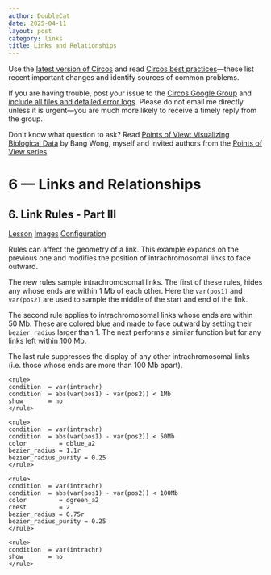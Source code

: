 ```yaml
---
author: DoubleCat
date: 2025-04-11
layout: post
category: links
title: Links and Relationships
---
```


Use the [latest version of Circos](/software/download/circos/) and read
[Circos best
practices](/documentation/tutorials/reference/best_practices/)—these list
recent important changes and identify sources of common problems.

If you are having trouble, post your issue to the [Circos Google
Group](https://groups.google.com/group/circos-data-visualization) and [include
all files and detailed error logs](/support/support/). Please do not email me
directly unless it is urgent—you are much more likely to receive a timely
reply from the group.

Don't know what question to ask? Read [Points of View: Visualizing Biological
Data](https://www.nature.com/nmeth/journal/v9/n12/full/nmeth.2258.html) by
Bang Wong, myself and invited authors from the [Points of View
series](https://mk.bcgsc.ca/pointsofview).

# 6 — Links and Relationships

## 6\. Link Rules - Part III

[Lesson](/documentation/tutorials/links/rules3/lesson)
[Images](/documentation/tutorials/links/rules3/images)
[Configuration](/documentation/tutorials/links/rules3/configuration)

Rules can affect the geometry of a link. This example expands on the previous
one and modifies the position of intrachromosomal links to face outward.

The new rules sample intrachromosomal links. The first of these rules, hides
any whose ends are within 1 Mb of each other. Here the `var(pos1)` and
`var(pos2)` are used to sample the middle of the start and end of the link.

The second rule applies to intrachromosomal links whose ends are within 50 Mb.
These are colored blue and made to face outward by setting their
`bezier_radius` larger than 1. The next performs a similar function but for
any links left within 100 Mb.

The last rule suppresses the display of any other intrachromosomal links (i.e.
those whose ends are more than 100 Mb apart).

    
    
    <rule>
    condition  = var(intrachr)
    condition  = abs(var(pos1) - var(pos2)) < 1Mb
    show       = no
    </rule>
    
    <rule>
    condition  = var(intrachr)
    condition  = abs(var(pos1) - var(pos2)) < 50Mb
    color         = dblue_a2
    bezier_radius = 1.1r
    bezier_radius_purity = 0.25
    </rule>
    
    <rule>
    condition  = var(intrachr)
    condition  = abs(var(pos1) - var(pos2)) < 100Mb
    color         = dgreen_a2
    crest         = 2
    bezier_radius = 0.75r
    bezier_radius_purity = 0.25
    </rule>
    
    <rule>
    condition  = var(intrachr)
    show       = no
    </rule>
    

